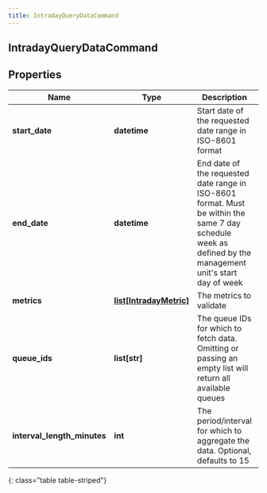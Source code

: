 ```yaml
---
title: IntradayQueryDataCommand
---
```

## IntradayQueryDataCommand

## Properties

|Name | Type | Description | Notes|
|------------ | ------------- | ------------- | -------------|
| **start_date** | **datetime** | Start date of the requested date range in ISO-8601 format | |
| **end_date** | **datetime** | End date of the requested date range in ISO-8601 format.  Must be within the same 7 day schedule week as defined by the management unit&#39;s start day of week | |
| **metrics** | [**list[IntradayMetric]**](IntradayMetric.html) | The metrics to validate | |
| **queue_ids** | **list[str]** | The queue IDs for which to fetch data.  Omitting or passing an empty list will return all available queues | [optional] |
| **interval_length_minutes** | **int** | The period/interval for which to aggregate the data.  Optional, defaults to 15 | [optional] |
{: class="table table-striped"}


